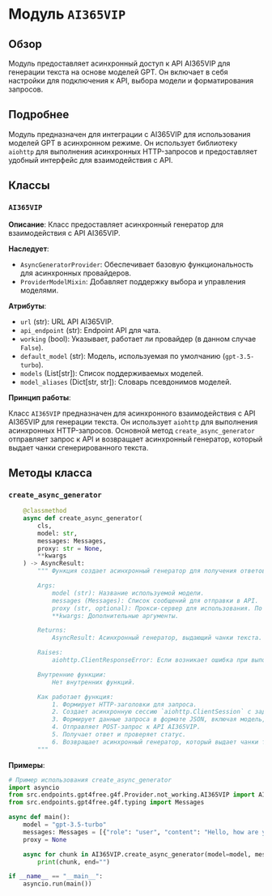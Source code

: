 # Модуль `AI365VIP`

## Обзор

Модуль предоставляет асинхронный доступ к API AI365VIP для генерации текста на основе моделей GPT.
Он включает в себя настройки для подключения к API, выбора модели и форматирования запросов.

## Подробнее

Модуль предназначен для интеграции с AI365VIP для использования моделей GPT в асинхронном режиме.
Он использует библиотеку `aiohttp` для выполнения асинхронных HTTP-запросов и предоставляет
удобный интерфейс для взаимодействия с API.

## Классы

### `AI365VIP`

**Описание**: Класс предоставляет асинхронный генератор для взаимодействия с API AI365VIP.

**Наследует**:
- `AsyncGeneratorProvider`: Обеспечивает базовую функциональность для асинхронных провайдеров.
- `ProviderModelMixin`: Добавляет поддержку выбора и управления моделями.

**Атрибуты**:
- `url` (str): URL API AI365VIP.
- `api_endpoint` (str): Endpoint API для чата.
- `working` (bool): Указывает, работает ли провайдер (в данном случае `False`).
- `default_model` (str): Модель, используемая по умолчанию (`gpt-3.5-turbo`).
- `models` (List[str]): Список поддерживаемых моделей.
- `model_aliases` (Dict[str, str]): Словарь псевдонимов моделей.

**Принцип работы**:

Класс `AI365VIP` предназначен для асинхронного взаимодействия с API AI365VIP для генерации текста. Он использует `aiohttp` для выполнения асинхронных HTTP-запросов. Основной метод `create_async_generator` отправляет запрос к API и возвращает асинхронный генератор, который выдает чанки сгенерированного текста.

## Методы класса

### `create_async_generator`

```python
    @classmethod
    async def create_async_generator(
        cls,
        model: str,
        messages: Messages,
        proxy: str = None,
        **kwargs
    ) -> AsyncResult:
        """ Функция создает асинхронный генератор для получения ответов от API AI365VIP.

        Args:
            model (str): Название используемой модели.
            messages (Messages): Список сообщений для отправки в API.
            proxy (str, optional): Прокси-сервер для использования. По умолчанию `None`.
            **kwargs: Дополнительные аргументы.

        Returns:
            AsyncResult: Асинхронный генератор, выдающий чанки текста.

        Raises:
            aiohttp.ClientResponseError: Если возникает ошибка при выполнении HTTP-запроса.

        Внутренние функции:
            Нет внутренних функций.

        Как работает функция:
            1. Формирует HTTP-заголовки для запроса.
            2. Создает асинхронную сессию `aiohttp.ClientSession` с заданными заголовками.
            3. Формирует данные запроса в формате JSON, включая модель, сообщения и параметры.
            4. Отправляет POST-запрос к API AI365VIP.
            5. Получает ответ и проверяет статус.
            6. Возвращает асинхронный генератор, который выдает чанки текста из ответа.
        """
```

**Примеры**:

```python
# Пример использования create_async_generator
import asyncio
from src.endpoints.gpt4free.g4f.Provider.not_working.AI365VIP import AI365VIP
from src.endpoints.gpt4free.g4f.typing import Messages

async def main():
    model = "gpt-3.5-turbo"
    messages: Messages = [{"role": "user", "content": "Hello, how are you?"}]
    proxy = None

    async for chunk in AI365VIP.create_async_generator(model=model, messages=messages, proxy=proxy):
        print(chunk, end="")

if __name__ == "__main__":
    asyncio.run(main())